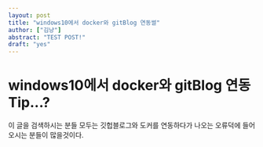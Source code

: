 ```yaml
---
layout: post
title: "windows10에서 docker와 gitBlog 연동썰"
author: ["김냥"]
abstract: "TEST POST!"
draft: "yes"
---
```


# windows10에서 docker와 gitBlog 연동 Tip...?

이 글을 검색하시는 분들 모두는 깃헙블로그와 도커를 연동하다가 나오는 오류덕에 들어오시는 분들이 많을것이다.

